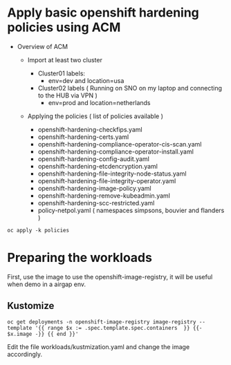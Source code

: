 # Apply basic openshift hardening policies using ACM

- Overview of ACM
    - Import at least two cluster 
      - Cluster01 labels:
        - env=dev and location=usa
      - Cluster02 labels ( Running on SNO on my laptop and connecting to the HUB via VPN )
        - env=prod and location=netherlands

    - Applying the policies ( list of policies available )
        - openshift-hardening-checkfips.yaml
        - openshift-hardening-certs.yaml
        - openshift-hardening-compliance-operator-cis-scan.yaml
        - openshift-hardening-compliance-operator-install.yaml
        - openshift-hardening-config-audit.yaml
        - openshift-hardening-etcdencryption.yaml
        - openshift-hardening-file-integrity-node-status.yaml
        - openshift-hardening-file-integrity-operator.yaml
        - openshift-hardening-image-policy.yaml
        - openshift-hardening-remove-kubeadmin.yaml
        - openshift-hardening-scc-restricted.yaml
        - policy-netpol.yaml ( namespaces simpsons, bouvier and flanders )

```
oc apply -k policies
```

# Preparing the workloads

First, use the image to use the openshift-image-registry, it will be useful when demo in a airgap env.

## Kustomize

```
oc get deployments -n openshift-image-registry image-registry --template '{{ range $x := .spec.template.spec.containers  }} {{- $x.image -}} {{ end }}'
```

Edit the file workloads/kustmization.yaml and change the image accordingly. 